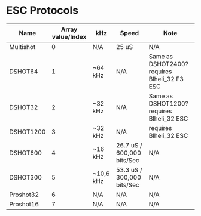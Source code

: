 # ESC Protocols

Name | Array value/Index | kHz | Speed | Note
----- | ----- | -----  | -----  | -----
Multishot | 0 | N/A | 25 uS | N/A
DSHOT64 | 1 | ~64 kHz | N/A | Same as DSHOT2400? requires Blheli_32 F3 ESC
DSHOT32 | 2 | ~32 kHz | N/A | Same as DSHOT1200? requires Blheli_32 ESC
DSHOT1200 | 3 | ~32 kHz | N/A | requires Blheli_32 ESC
DSHOT600 | 4 | ~16 kHz | 26.7 uS / 600,000 bits/Sec | N/A
DSHOT300 | 5 | ~10,6 kHz | 53.3 uS / 300,000 bits/Sec | N/A
Proshot32 | 6 | N/A | N/A | N/A
Proshot16 | 7 | N/A | N/A |N/A

